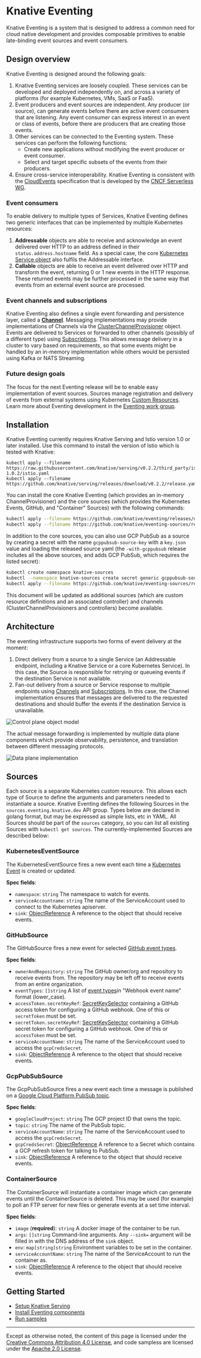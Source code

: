 # Knative Eventing

Knative Eventing is a system that is designed to address a common need for cloud native development and 
provides composable primitives to enable late-binding event sources and event consumers.

## Design overview

Knative Eventing is designed around the following goals:

1. Knative Eventing services are loosely coupled. These services can be developed and deployed independently on,
   and across a variety of platforms (for example Kubernetes, VMs, SaaS or FaaS).
1. Event producers and event sources are independent. Any producer (or source), can generate events 
   before there are active event consumers that are listening. Any event consumer can express interest in an 
   event or class of events, before there are producers that are creating those events.
1. Other services can be connected to the Eventing system. These services can perform the following functions:
   - Create new applications without modifying the event producer or event consumer. 
   - Select and target specific subsets of the events from their producers.
1. Ensure cross-service interoperability. Knative Eventing is consistent with the 
   [CloudEvents](https://github.com/cloudevents/spec/blob/master/spec.md#design-goals)
   specification that is developed by the [CNCF Serverless WG](https://lists.cncf.io/g/cncf-wg-serverless).

### Event consumers

To enable delivery to multiple types of Services, Knative Eventing defines two
generic interfaces that can be implemented by multiple Kubernetes resources:

1. **Addressable** objects are able to receive and acknowledge an event
   delivered over HTTP to an address defined in their `status.address.hostname`
   field. As a special case, the core
   [Kubernetes Service object](https://kubernetes.io/docs/reference/generated/kubernetes-api/v1.12/#service-v1-core)
   also fulfils the Addressable interface.
2. **Callable** objects are able to receive an event delivered over HTTP and
   transform the event, returning 0 or 1 new events in the HTTP response. These
   returned events may be further processed in the same way that events from an
   external event source are processed.

### Event channels and subscriptions

Knative Eventing also defines a single event forwarding and persistence layer,
called a
[**Channel**](https://github.com/knative/eventing/blob/master/pkg/apis/eventing/v1alpha1/channel_types.go#L36).
Messaging implementations may provide implementations of Channels via the
[ClusterChannelProvisioner](https://github.com/knative/eventing/blob/master/pkg/apis/eventing/v1alpha1/cluster_channel_provisioner_types.go#L35)
object. Events are delivered to Services or forwarded to other channels
(possibly of a different type) using
[Subscriptions](https://github.com/knative/eventing/blob/master/pkg/apis/eventing/v1alpha1/subscription_types.go#L35).
This allows message delivery in a cluster to vary based on requirements, so that
some events might be handled by an in-memory implementation while others would
be persisted using Kafka or NATS Streaming.

### Future design goals

The focus for the next Eventing release will be to enable easy implementation of
event sources. Sources manage registration and delivery of events from external
systems using Kubernetes
[Custom Resources](https://kubernetes.io/docs/concepts/extend-kubernetes/api-extension/custom-resources/).
Learn more about Eventing development in the [Eventing work group](https://github.com/knative/docs/blob/master/community/WORKING-GROUPS.md#events).

## Installation

Knative Eventing currently requires Knative Serving and Istio version 1.0 or
later installed. Use this command to install the version of Istio which is
tested with Knative:

```shell
kubectl apply --filename https://raw.githubusercontent.com/knative/serving/v0.2.2/third_party/istio-1.0.2/istio.yaml
kubectl apply --filename https://github.com/knative/serving/releases/download/v0.2.2/release.yaml
```

You can install the core Knative Eventing (which provides an in-memory
ChannelProvisioner) and the core sources (which provides the Kubernetes Events,
GitHub, and "Container" Sources) with the following commands:

```bash
kubectl apply --filename https://github.com/knative/eventing/releases/download/v0.2.0/release.yaml
kubectl apply --filename https://github.com/knative/eventing-sources/releases/download/v0.2.0/release.yaml
```

In addition to the core sources, you can also use GCP PubSub as a source by
creating a secret with the name `gcppubsub-source-key` with a `key.json` value
and loading the released source yaml (the `-with-gcppubsub` release includes all
the above sources, and adds GCP PubSub, which requires the listed secret):

```bash
kubectl create namespace knative-sources
kubectl --namespace knative-sources create secret generic gcppubsub-source-key --from-literal=key.json=''
kubectl apply --filename https://github.com/knative/eventing-sources/releases/download/v0.2.0/release-with-gcppubsub.yaml
```

This document will be updated as additional sources (which are custom resource
definitions and an associated controller) and channels
(ClusterChannelProvisioners and controllers) become available.

## Architecture

The eventing infrastructure supports two forms of event delivery at the moment:

1. Direct delivery from a source to a single Service (an Addressable endpoint,
   including a Knative Service or a core Kubernetes Service). In this case, the
   Source is responsible for retrying or queueing events if the destination
   Service is not available.
2. Fan-out delivery from a source or Service response to multiple endpoints
   using
   [Channels](https://github.com/knative/eventing/blob/master/pkg/apis/eventing/v1alpha1/channel_types.go#L36)
   and
   [Subscriptions](https://github.com/knative/eventing/blob/master/pkg/apis/eventing/v1alpha1/subscription_types.go#L35).
   In this case, the Channel implementation ensures that messages are delivered
   to the requested destinations and should buffer the events if the destination
   Service is unavailable.

![Control plane object model](control-plane.png)

The actual message forwarding is implemented by multiple data plane components
which provide observability, persistence, and translation between different
messaging protocols.

![Data plane implementation](data-plane.png)

<!-- TODO(evankanderson): add documentation for Kafka bus once it is available. -->

## Sources

Each source is a separate Kubernetes custom resource. This allows each type of
Source to define the arguments and parameters needed to instantiate a source.
Knative Eventing defines the following Sources in the
`sources.eventing.knative.dev` API group. Types below are declared in golang
format, but may be expressed as simple lists, etc in YAML. All Sources should be
part of the `sources` category, so you can list all existing Sources with
`kubectl get sources`. The currently-implemented Sources are described below:

### KubernetesEventSource

The KubernetesEventSource fires a new event each time a
[Kubernetes Event](https://kubernetes.io/docs/reference/generated/kubernetes-api/v1.12/#event-v1-core)
is created or updated.

**Spec fields**:

- `namespace`: `string` The namespace to watch for events.
- `serviceAccountname`: `string` The name of the ServiceAccount used to connect
  to the Kubernetes apiserver.
- `sink`:
  [ObjectReference](https://kubernetes.io/docs/reference/generated/kubernetes-api/v1.12/#objectreference-v1-core)
  A reference to the object that should receive events.

### GitHubSource

The GitHubSource fires a new event for selected
[GitHub event types](https://developer.github.com/v3/activity/events/types/).

**Spec fields**:

- `ownerAndRepository`: `string` The GitHub owner/org and repository to receive
  events from. The repository may be left off to receive events from an entire
  organization.
- `eventTypes`: `[]string` A list of
  [event types](https://developer.github.com/v3/activity/events/types/)in
  "Webhook event name" format (lower_case).
- `accessToken.secretKeyRef`:
  [SecretKeySelector](https://kubernetes.io/docs/reference/generated/kubernetes-api/v1.12/#secretkeyselector-v1-core)
  containing a GitHub access token for configuring a GitHub webhook. One of this
  or `secretToken` must be set.
- `secretToken.secretKeyRef`:
  [SecretKeySelector](https://kubernetes.io/docs/reference/generated/kubernetes-api/v1.12/#secretkeyselector-v1-core)
  containing a GitHub secret token for configuring a GitHub webhook. One of this
  or `accessToken` must be set.
- `serviceAccountName`: `string` The name of the ServiceAccount used to access
  the `gcpCredsSecret`.
- `sink`:
  [ObjectReference](https://kubernetes.io/docs/reference/generated/kubernetes-api/v1.12/#objectreference-v1-core)
  A reference to the object that should receive events.

### GcpPubSubSource

The GcpPubSubSource fires a new event each time a message is published on a
[Google Cloud Platform PubSub topic](https://cloud.google.com/pubsub/).

**Spec fields**:

- `googleCloudProject`: `string` The GCP project ID that owns the topic.
- `topic`: `string` The name of the PubSub topic.
- `serviceAccountName`: `string` The name of the ServiceAccount used to access
  the `gcpCredsSecret`.
- `gcpCredsSecret`:
  [ObjectReference](https://kubernetes.io/docs/reference/generated/kubernetes-api/v1.12/#objectreference-v1-core)
  A reference to a Secret which contains a GCP refresh token for talking to
  PubSub.
- `sink`:
  [ObjectReference](https://kubernetes.io/docs/reference/generated/kubernetes-api/v1.12/#objectreference-v1-core)
  A reference to the object that should receive events.

### ContainerSource

The ContainerSource will instantiate a container image which can generate events
until the ContainerSource is deleted. This may be used (for example) to poll an
FTP server for new files or generate events at a set time interval.

**Spec fields**:

- `image` (**required**): `string` A docker image of the container to be run.
- `args`: `[]string` Command-line arguments. Any `--sink=` argument will be
  filled in with the DNS address of the `sink` object.
- `env`: `map[string]string` Environment variables to be set in the container.
- `serviceAccountName`: `string` The name of the ServiceAccount to run the
  container as.
- `sink`:
  [ObjectReference](https://kubernetes.io/docs/reference/generated/kubernetes-api/v1.12/#objectreference-v1-core)
  A reference to the object that should receive events.

## Getting Started

- [Setup Knative Serving](../install/README.md)
- [Install Eventing components](#installation)
- [Run samples](samples/)

---

Except as otherwise noted, the content of this page is licensed under the
[Creative Commons Attribution 4.0 License](https://creativecommons.org/licenses/by/4.0/),
and code sampless are licensed under the
[Apache 2.0 License](https://www.apache.org/licenses/LICENSE-2.0).
